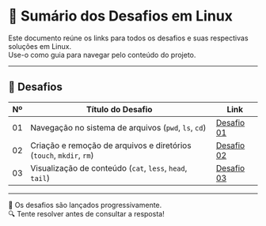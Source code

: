 # 🐧 Sumário dos Desafios em Linux  
Este documento reúne os links para todos os desafios e suas respectivas soluções em Linux.  
Use-o como guia para navegar pelo conteúdo do projeto.  

---

## 🧩 Desafios  

| Nº  | Título do Desafio | Link |
|-----|-------------------|------|
| 01  | Navegação no sistema de arquivos (`pwd`, `ls`, `cd`) |  [Desafio 01](./desafios/desafio_01.md) |
| 02 | Criação e remoção de arquivos e diretórios (`touch`, `mkdir`, `rm`) | [Desafio 02](./desafios/desafio_02.md) |
| 03 | Visualização de conteúdo (`cat`, `less`, `head`, `tail`) | [Desafio 03](./desafios/desafio_03.md) |


---

📌 Os desafios são lançados progressivamente.  
🔍 Tente resolver antes de consultar a resposta!  